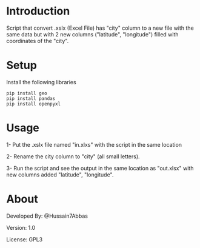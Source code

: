 # Introduction

Script that convert .xslx (Excel File) has "city" column to a new file with the same data but with 2 new columns ("latitude", "longitude") filled with coordinates of the "city".

# Setup

Install the following libraries

```
pip install geo
pip install pandas
pip install openpyxl
```

# Usage

1- Put the .xslx file named "in.xlxs" with the script in the same location

2- Rename the city column to "city" (all small letters).

3- Run the script and see the output in the same location as "out.xlsx" with new columns added "latitude", "longitude".

# About

Developed By: @Hussain7Abbas

Version: 1.0

License: GPL3
